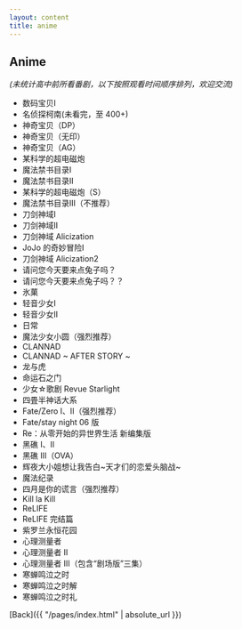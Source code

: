 ```yaml
---
layout: content
title: anime
---
```


## Anime

_(未统计高中前所看番剧，以下按照观看时间顺序排列，欢迎交流)_

- 数码宝贝I
- 名侦探柯南(未看完，至 400+)
- 神奇宝贝（DP）
- 神奇宝贝（无印）
- 神奇宝贝（AG）
- 某科学的超电磁炮
- 魔法禁书目录I
- 魔法禁书目录II
- 某科学的超电磁炮（S）
- 魔法禁书目录III（不推荐）
- 刀剑神域I
- 刀剑神域II
- 刀剑神域 Alicization
- JoJo 的奇妙冒险I
- 刀剑神域 Alicization2
- 请问您今天要来点兔子吗？
- 请问您今天要来点兔子吗？？
- 氷菓
- 轻音少女I
- 轻音少女II
- 日常
- 魔法少女小圆（强烈推荐）
- CLANNAD
- CLANNAD ~ AFTER STORY ~
- 龙与虎
- 命运石之门
- 少女☆歌剧 Revue Starlight
- 四畳半神话大系
- Fate/Zero I、II（强烈推荐）
- Fate/stay night 06 版
- Re：从零开始的异世界生活 新编集版
- 黑礁 I、II
- 黑礁 III（OVA）
- 辉夜大小姐想让我告白~天才们的恋爱头脑战~
- 魔法纪录
- 四月是你的谎言（强烈推荐）
- Kill la Kill
- ReLIFE
- ReLIFE 完结篇
- 紫罗兰永恒花园
- 心理测量者
- 心理测量者 II
- 心理测量者 III（包含“剧场版”三集）
- 寒蝉鸣泣之时
- 寒蝉鸣泣之时解
- 寒蝉鸣泣之时礼

[Back]({{ "/pages/index.html" | absolute_url }})
